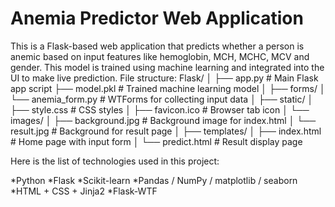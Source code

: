 # Anemia Predictor Web Application
This is a Flask-based web application that predicts whether a person is anemic based on input features like hemoglobin, MCH, MCHC, MCV and gender. This model is trained using machine learning and integrated into the UI to make live prediction.
File structure:
Flask/
│
├── app.py # Main Flask app script
├── model.pkl # Trained machine learning model
│
├── forms/
│ └── anemia_form.py # WTForms for collecting input data
│
├── static/
│ ├── style.css # CSS styles
│ ├── favicon.ico # Browser tab icon
│ └── images/
│ ├── background.jpg # Background image for index.html
│ └── result.jpg # Background for result page
│
├── templates/
│ ├── index.html # Home page with input form
│ └── predict.html # Result display page

Here is the list of technologies used in this project:

*Python
*Flask
*Scikit-learn
*Pandas / NumPy / matplotlib / seaborn
*HTML + CSS + Jinja2
*Flask-WTF
